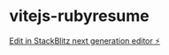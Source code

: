# vitejs-rubyresume

[Edit in StackBlitz next generation editor ⚡️](https://stackblitz.com/~/github.com/Suerve/vitejs-rubyresume)